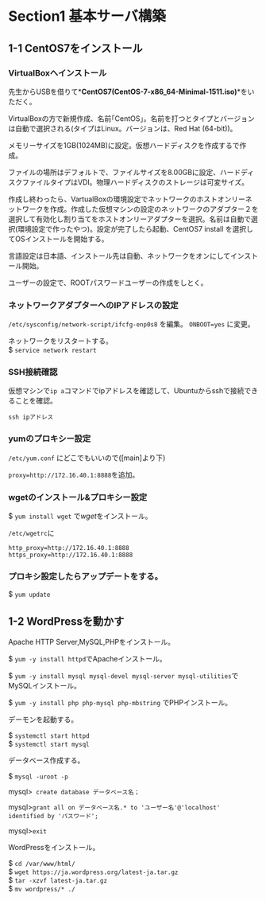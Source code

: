 # Section1 基本サーバ構築

## 1-1 CentOS7をインストール

### VirtualBoxへインストール
先生からUSBを借りて*__CentOS7(CentOS-7-x86_64-Minimal-1511.iso)__*をいただく。

VirtualBoxの方で新規作成、名前｢CentOS｣。名前を打つとタイプとバージョンは自動で選択される(タイプはLinux。バージョンは、Red Hat (64-bit))。

メモリーサイズを1GB(1024MB)に設定。仮想ハードディスクを作成するで作成。

ファイルの場所はデフォルトで、ファイルサイズを8.00GBに設定、ハードディスクファイルタイプはVDI。物理ハードディスクのストレージは可変サイズ。

作成し終わったら、VartualBoxの環境設定でネットワークのホストオンリーネットワークを作成。作成した仮想マシンの設定のネットワークのアダプター２を選択して有効化し割り当てをホストオンリーアダプターを選択。名前は自動で選択(環境設定で作ったやつ)。設定が完了したら起動、CentOS7 install を選択してOSインストールを開始する。

言語設定は日本語、インストール先は自動、ネットワークをオンにしてインストール開始。

ユーザーの設定で、ROOTパスワードユーザーの作成をしとく。

### ネットワークアダプターへのIPアドレスの設定
``` /etc/sysconfig/network-script/ifcfg-enp0s8 ``` を編集。
``` ONBOOT=yes ``` に変更。

ネットワークをリスタートする。  
$ ``` service network restart ```

### SSH接続確認
仮想マシンで``` ip a ```コマンドでipアドレスを確認して、Ubuntuからsshで接続できることを確認。

``` ssh ipアドレス ```

### yumのプロキシー設定
``` /etc/yum.conf ``` にどこでもいいので([main]より下)

``` proxy=http://172.16.40.1:8888 ```を追加。

### wgetのインストール&プロキシー設定
$ ``` yum install wget ``` で*wget*をインストール。

``` /etc/wgetrc ```に

``` http_proxy=http://172.16.40.1:8888 ```  
``` https_proxy=http://172.16.40.1:8888 ```

### プロキシ設定したらアップデートをする。
$ ``` yum update ```

## 1-2 WordPressを動かす
Apache HTTP Server,MySQL,PHPをインストール。

$ ``` yum -y install httpd ```でApacheインストール。

$ ``` yum -y install mysql mysql-devel mysql-server mysql-utilities ```でMySQLインストール。

$ ``` yum -y install php php-mysql php-mbstring ``` でPHPインストール。

デーモンを起動する。

$ ``` systemctl start httpd ```  
$ ``` systemctl start mysql ```

データベース作成する。

$ ``` mysql -uroot -p ```

mysql>``` create database データベース名；```

mysql>``` grant all on データベース名.* to 'ユーザー名'@'localhost' identified by 'パスワード'; ```

mysql>``` exit ```

WordPressをインストール。

$ ``` cd /var/www/html/ ```  
$ ``` wget https://ja.wordpress.org/latest-ja.tar.gz ```  
$ ``` tar -xzvf latest-ja.tar.gz ```  
$ ``` mv wordpress/* ./ ```


